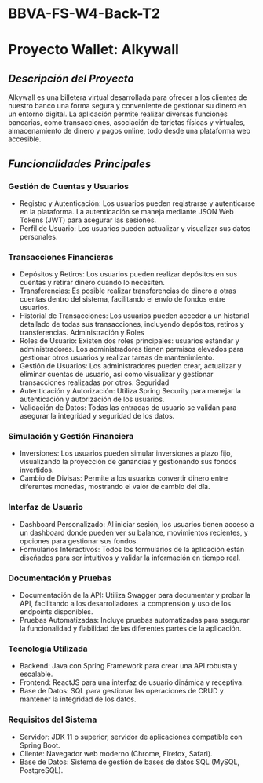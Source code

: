 # BBVA-FS-W4-Back-T2
# **Proyecto Wallet: Alkywall**
## _Descripción del Proyecto_
Alkywall es una billetera virtual desarrollada para ofrecer a los clientes de nuestro banco una forma segura y conveniente de gestionar su dinero en un entorno digital. La aplicación permite realizar diversas funciones bancarias, como transacciones, asociación de tarjetas físicas y virtuales, almacenamiento de dinero y pagos online, todo desde una plataforma web accesible.

## ***Funcionalidades Principales***
### Gestión de Cuentas y Usuarios
- Registro y Autenticación: Los usuarios pueden registrarse y autenticarse en la plataforma. La autenticación se maneja mediante JSON Web Tokens (JWT) para asegurar las sesiones.
- Perfil de Usuario: Los usuarios pueden actualizar y visualizar sus datos personales.
### Transacciones Financieras
- Depósitos y Retiros: Los usuarios pueden realizar depósitos en sus cuentas y retirar dinero cuando lo necesiten.
- Transferencias: Es posible realizar transferencias de dinero a otras cuentas dentro del sistema, facilitando el envío de fondos entre usuarios.
- Historial de Transacciones: Los usuarios pueden acceder a un historial detallado de todas sus transacciones, incluyendo depósitos, retiros y transferencias.
Administración y Roles
- Roles de Usuario: Existen dos roles principales: usuarios estándar y administradores. Los administradores tienen permisos elevados para gestionar otros usuarios y realizar tareas de mantenimiento.
- Gestión de Usuarios: Los administradores pueden crear, actualizar y eliminar cuentas de usuario, así como visualizar y gestionar transacciones realizadas por otros.
Seguridad
- Autenticación y Autorización: Utiliza Spring Security para manejar la autenticación y autorización de los usuarios.
- Validación de Datos: Todas las entradas de usuario se validan para asegurar la integridad y seguridad de los datos.
### Simulación y Gestión Financiera
- Inversiones: Los usuarios pueden simular inversiones a plazo fijo, visualizando la proyección de ganancias y gestionando sus fondos invertidos.
- Cambio de Divisas: Permite a los usuarios convertir dinero entre diferentes monedas, mostrando el valor de cambio del día.
### Interfaz de Usuario
- Dashboard Personalizado: Al iniciar sesión, los usuarios tienen acceso a un dashboard donde pueden ver su balance, movimientos recientes, y opciones para gestionar sus fondos.
- Formularios Interactivos: Todos los formularios de la aplicación están diseñados para ser intuitivos y validar la información en tiempo real.
### Documentación y Pruebas
- Documentación de la API: Utiliza Swagger para documentar y probar la API, facilitando a los desarrolladores la comprensión y uso de los endpoints disponibles.
- Pruebas Automatizadas: Incluye pruebas automatizadas para asegurar la funcionalidad y fiabilidad de las diferentes partes de la aplicación.
### Tecnología Utilizada
- Backend: Java con Spring Framework para crear una API robusta y escalable.
- Frontend: ReactJS para una interfaz de usuario dinámica y receptiva.
- Base de Datos: SQL para gestionar las operaciones de CRUD y mantener la integridad de los datos.
### Requisitos del Sistema
- Servidor: JDK 11 o superior, servidor de aplicaciones compatible con Spring Boot.
- Cliente: Navegador web moderno (Chrome, Firefox, Safari).
- Base de Datos: Sistema de gestión de bases de datos SQL (MySQL, PostgreSQL).
